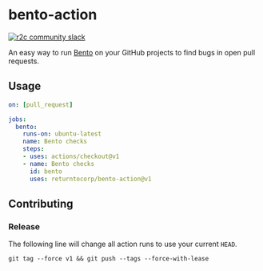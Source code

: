 # bento-action

[![r2c community slack](https://img.shields.io/badge/r2c_slack-join-brightgreen?style=for-the-badge&logo=slack&labelColor=4A154B)](https://join.slack.com/t/r2c-community/shared_invite/enQtNjU0NDYzMjAwODY4LWE3NTg1MGNhYTAwMzk5ZGRhMjQ2MzVhNGJiZjI1ZWQ0NjQ2YWI4ZGY3OGViMGJjNzA4ODQ3MjEzOWExNjZlNTA)

An easy way to run [Bento](https://github.com/returntocorp/bento) on your GitHub projects
to find bugs in open pull requests.

## Usage

```yaml
on: [pull_request]

jobs:
  bento:
    runs-on: ubuntu-latest
    name: Bento checks
    steps:
    - uses: actions/checkout@v1
    - name: Bento checks
      id: bento
      uses: returntocorp/bento-action@v1
```

## Contributing

### Release

The following line will change all action runs to use your current `HEAD`.

``` 
git tag --force v1 && git push --tags --force-with-lease
```